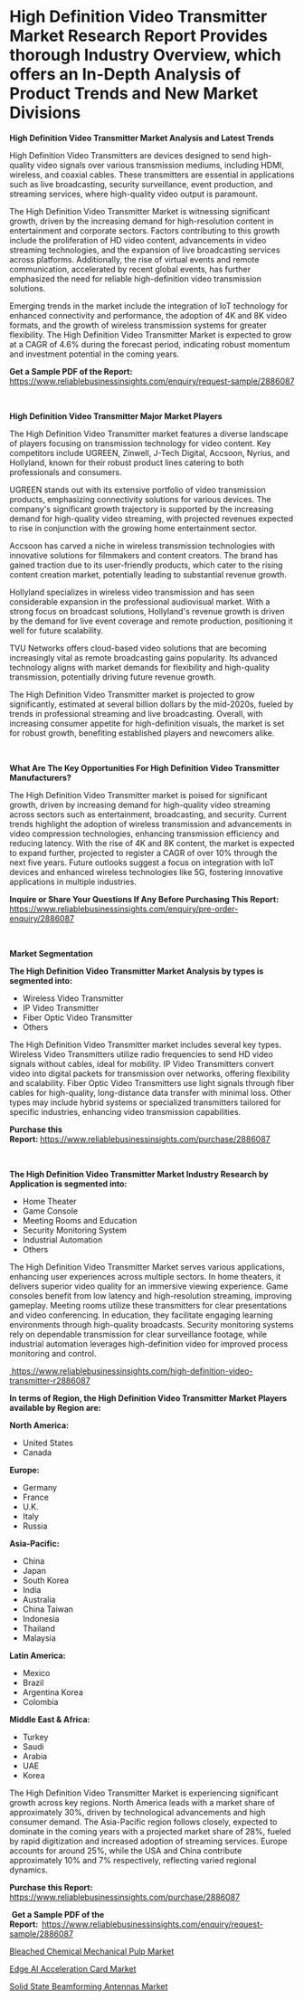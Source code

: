 <p><h1>High Definition Video Transmitter Market Research Report Provides thorough Industry Overview, which offers an In-Depth Analysis of Product Trends and New Market Divisions</h1></p><p><strong>High Definition Video Transmitter Market Analysis and Latest Trends</strong></p>
<p><p>High Definition Video Transmitters are devices designed to send high-quality video signals over various transmission mediums, including HDMI, wireless, and coaxial cables. These transmitters are essential in applications such as live broadcasting, security surveillance, event production, and streaming services, where high-quality video output is paramount. </p><p>The High Definition Video Transmitter Market is witnessing significant growth, driven by the increasing demand for high-resolution content in entertainment and corporate sectors. Factors contributing to this growth include the proliferation of HD video content, advancements in video streaming technologies, and the expansion of live broadcasting services across platforms. Additionally, the rise of virtual events and remote communication, accelerated by recent global events, has further emphasized the need for reliable high-definition video transmission solutions.</p><p>Emerging trends in the market include the integration of IoT technology for enhanced connectivity and performance, the adoption of 4K and 8K video formats, and the growth of wireless transmission systems for greater flexibility. The High Definition Video Transmitter Market is expected to grow at a CAGR of 4.6% during the forecast period, indicating robust momentum and investment potential in the coming years.</p></p>
<p><strong>Get a Sample PDF of the Report:&nbsp;</strong> <a href="https://www.reliablebusinessinsights.com/enquiry/request-sample/2886087?utm_campaign=904&utm_medium=2&utm_source=Github&utm_content=ia&utm_term=13032025&utm_id=high-definition-video-transmitter">https://www.reliablebusinessinsights.com/enquiry/request-sample/2886087</a></p>
<p>&nbsp;</p>
<p><strong>High Definition Video Transmitter Major Market Players</strong></p>
<p><p>The High Definition Video Transmitter market features a diverse landscape of players focusing on transmission technology for video content. Key competitors include UGREEN, Zinwell, J-Tech Digital, Accsoon, Nyrius, and Hollyland, known for their robust product lines catering to both professionals and consumers.</p><p>UGREEN stands out with its extensive portfolio of video transmission products, emphasizing connectivity solutions for various devices. The company's significant growth trajectory is supported by the increasing demand for high-quality video streaming, with projected revenues expected to rise in conjunction with the growing home entertainment sector.</p><p>Accsoon has carved a niche in wireless transmission technologies with innovative solutions for filmmakers and content creators. The brand has gained traction due to its user-friendly products, which cater to the rising content creation market, potentially leading to substantial revenue growth.</p><p>Hollyland specializes in wireless video transmission and has seen considerable expansion in the professional audiovisual market. With a strong focus on broadcast solutions, Hollyland's revenue growth is driven by the demand for live event coverage and remote production, positioning it well for future scalability.</p><p>TVU Networks offers cloud-based video solutions that are becoming increasingly vital as remote broadcasting gains popularity. Its advanced technology aligns with market demands for flexibility and high-quality transmission, potentially driving future revenue growth.</p><p>The High Definition Video Transmitter market is projected to grow significantly, estimated at several billion dollars by the mid-2020s, fueled by trends in professional streaming and live broadcasting. Overall, with increasing consumer appetite for high-definition visuals, the market is set for robust growth, benefiting established players and newcomers alike.</p></p>
<p>&nbsp;</p>
<p><strong>What Are The Key Opportunities For High Definition Video Transmitter Manufacturers?</strong></p>
<p><p>The High Definition Video Transmitter market is poised for significant growth, driven by increasing demand for high-quality video streaming across sectors such as entertainment, broadcasting, and security. Current trends highlight the adoption of wireless transmission and advancements in video compression technologies, enhancing transmission efficiency and reducing latency. With the rise of 4K and 8K content, the market is expected to expand further, projected to register a CAGR of over 10% through the next five years. Future outlooks suggest a focus on integration with IoT devices and enhanced wireless technologies like 5G, fostering innovative applications in multiple industries.</p></p>
<p><strong>Inquire or Share Your Questions If Any Before Purchasing This Report:</strong> <a href="https://www.reliablebusinessinsights.com/enquiry/pre-order-enquiry/2886087?utm_campaign=904&utm_medium=2&utm_source=Github&utm_content=ia&utm_term=13032025&utm_id=high-definition-video-transmitter">https://www.reliablebusinessinsights.com/enquiry/pre-order-enquiry/2886087</a></p>
<p>&nbsp;</p>
<p><strong>Market Segmentation</strong></p>
<p><strong>The High Definition Video Transmitter Market Analysis by types is segmented into:</strong></p>
<p><ul><li>Wireless Video Transmitter</li><li>IP Video Transmitter</li><li>Fiber Optic Video Transmitter</li><li>Others</li></ul></p>
<p><p>The High Definition Video Transmitter market includes several key types. Wireless Video Transmitters utilize radio frequencies to send HD video signals without cables, ideal for mobility. IP Video Transmitters convert video into digital packets for transmission over networks, offering flexibility and scalability. Fiber Optic Video Transmitters use light signals through fiber cables for high-quality, long-distance data transfer with minimal loss. Other types may include hybrid systems or specialized transmitters tailored for specific industries, enhancing video transmission capabilities.</p></p>
<p><strong>Purchase this Report:&nbsp;</strong><a href="https://www.reliablebusinessinsights.com/purchase/2886087?utm_campaign=904&utm_medium=2&utm_source=Github&utm_content=ia&utm_term=13032025&utm_id=high-definition-video-transmitter">https://www.reliablebusinessinsights.com/purchase/2886087</a></p>
<p>&nbsp;</p>
<p><strong>The High Definition Video Transmitter Market Industry Research by Application is segmented into:</strong></p>
<p><ul><li>Home Theater</li><li>Game Console</li><li>Meeting Rooms and Education</li><li>Security Monitoring System</li><li>Industrial Automation</li><li>Others</li></ul></p>
<p><p>The High Definition Video Transmitter Market serves various applications, enhancing user experiences across multiple sectors. In home theaters, it delivers superior video quality for an immersive viewing experience. Game consoles benefit from low latency and high-resolution streaming, improving gameplay. Meeting rooms utilize these transmitters for clear presentations and video conferencing. In education, they facilitate engaging learning environments through high-quality broadcasts. Security monitoring systems rely on dependable transmission for clear surveillance footage, while industrial automation leverages high-definition video for improved process monitoring and control.</p></p>
<p><a href="https://www.reliablebusinessinsights.com/high-definition-video-transmitter-r2886087?utm_campaign=904&utm_medium=2&utm_source=Github&utm_content=ia&utm_term=13032025&utm_id=high-definition-video-transmitter">&nbsp;https://www.reliablebusinessinsights.com/high-definition-video-transmitter-r2886087</a></p>
<p><strong>In terms of Region, the High Definition Video Transmitter Market Players available by Region are:</strong></p>
<p>
    <p> <strong> North America: </strong>
        <ul>
            <li>United States</li>
            <li>Canada</li>
        </ul>
        </p> 
    <p> <strong> Europe: </strong>
        <ul>
            <li>Germany</li>
            <li>France</li>
            <li>U.K.</li>
            <li>Italy</li>
            <li>Russia</li>
        </ul>
        </p> 
    <p> <strong> Asia-Pacific: </strong>
        <ul>
            <li>China</li>
            <li>Japan</li>
            <li>South Korea</li>
            <li>India</li>
            <li>Australia</li>
            <li>China Taiwan</li>
            <li>Indonesia</li>
            <li>Thailand</li>
            <li>Malaysia</li>
        </ul>
        </p> 
    <p> <strong> Latin America: </strong>
        <ul>
            <li>Mexico</li>
            <li>Brazil</li>
            <li>Argentina Korea</li>
            <li>Colombia</li>
        </ul>
        </p> 
    <p> <strong> Middle East & Africa: </strong>
        <ul>
            <li>Turkey</li>
            <li>Saudi</li>
            <li>Arabia</li>
            <li>UAE</li>
            <li>Korea</li>
        </ul>
    </p>
    </p>
<p><p>The High Definition Video Transmitter Market is experiencing significant growth across key regions. North America leads with a market share of approximately 30%, driven by technological advancements and high consumer demand. The Asia-Pacific region follows closely, expected to dominate in the coming years with a projected market share of 28%, fueled by rapid digitization and increased adoption of streaming services. Europe accounts for around 25%, while the USA and China contribute approximately 10% and 7% respectively, reflecting varied regional dynamics.</p></p>
<p><strong>Purchase this Report: </strong><a href="https://www.reliablebusinessinsights.com/purchase/2886087?utm_campaign=904&utm_medium=2&utm_source=Github&utm_content=ia&utm_term=13032025&utm_id=high-definition-video-transmitter">https://www.reliablebusinessinsights.com/purchase/2886087</a></p>
<p>&nbsp;<strong>Get a Sample PDF of the Report:&nbsp;&nbsp;</strong><a href="https://www.reliablebusinessinsights.com/enquiry/request-sample/2886087?utm_campaign=904&utm_medium=2&utm_source=Github&utm_content=ia&utm_term=13032025&utm_id=high-definition-video-transmitter">https://www.reliablebusinessinsights.com/enquiry/request-sample/2886087</a></p>
<p><strong></strong></p>
<p><p><a href="https://github.com/palenjeppecd/Market-Research-Report-List-1/blob/main/bleached-chemical-mechanical-pulp-market.md?utm_campaign=904&utm_medium=2&utm_source=Github&utm_content=ia&utm_term=13032025&utm_id=high-definition-video-transmitter">Bleached Chemical Mechanical Pulp Market</a></p><p><a href="https://github.com/raaschadonle/Market-Research-Report-List-1/blob/main/edge-ai-acceleration-card-market.md?utm_campaign=904&utm_medium=2&utm_source=Github&utm_content=ia&utm_term=13032025&utm_id=high-definition-video-transmitter">Edge AI Acceleration Card Market</a></p><p><a href="https://github.com/kovasovitzzg/Market-Research-Report-List-1/blob/main/solid-state-beamforming-antennas-market.md?utm_campaign=904&utm_medium=2&utm_source=Github&utm_content=ia&utm_term=13032025&utm_id=high-definition-video-transmitter">Solid State Beamforming Antennas Market</a></p></p>